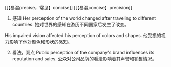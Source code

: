 [[【易混precise，常见】concise]]
[[【易混concise】precision]]
1. 感知
Her perception of the world changed after traveling to different countries.
她对世界的感知在游历不同国家后发生了改变。

His impaired vision affected his perception of colors and shapes.
他受损的视力影响了他对颜色和形状的感知。

2. 看法，观点
Public perception of the company's brand influences its reputation and sales.
公众对公司品牌的看法影响着其声誉和销售情况。

